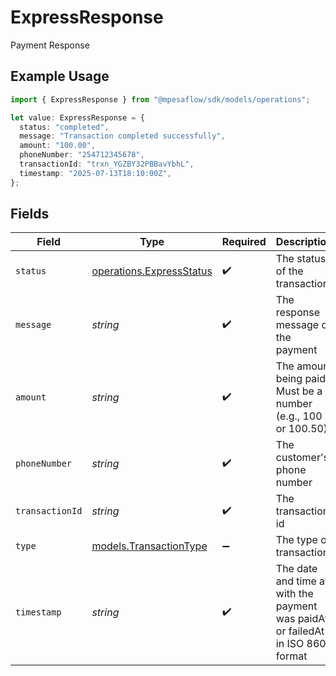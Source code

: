 # ExpressResponse

Payment Response

## Example Usage

```typescript
import { ExpressResponse } from "@mpesaflow/sdk/models/operations";

let value: ExpressResponse = {
  status: "completed",
  message: "Transaction completed successfully",
  amount: "100.00",
  phoneNumber: "254712345678",
  transactionId: "trxn_YGZBY32PBBavYbhL",
  timestamp: "2025-07-13T18:10:00Z",
};
```

## Fields

| Field                                                                           | Type                                                                            | Required                                                                        | Description                                                                     | Example                                                                         |
| ------------------------------------------------------------------------------- | ------------------------------------------------------------------------------- | ------------------------------------------------------------------------------- | ------------------------------------------------------------------------------- | ------------------------------------------------------------------------------- |
| `status`                                                                        | [operations.ExpressStatus](../../models/operations/expressstatus.md)            | :heavy_check_mark:                                                              | The status of the transaction                                                   | completed                                                                       |
| `message`                                                                       | *string*                                                                        | :heavy_check_mark:                                                              | The response message of the payment                                             | Transaction completed successfully                                              |
| `amount`                                                                        | *string*                                                                        | :heavy_check_mark:                                                              | The amount being paid. Must be a number (e.g., 100 or 100.50)                   | 100.00                                                                          |
| `phoneNumber`                                                                   | *string*                                                                        | :heavy_check_mark:                                                              | The customer's phone number                                                     | 254712345678                                                                    |
| `transactionId`                                                                 | *string*                                                                        | :heavy_check_mark:                                                              | The transaction id                                                              | trxn_YGZBY32PBBavYbhL                                                           |
| `type`                                                                          | [models.TransactionType](../../models/transactiontype.md)                       | :heavy_minus_sign:                                                              | The type of transaction                                                         | payment                                                                         |
| `timestamp`                                                                     | *string*                                                                        | :heavy_check_mark:                                                              | The date and time at with the payment was paidAt or failedAt in ISO 8601 format | 2025-07-13T18:10:00Z                                                            |